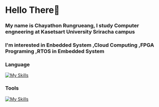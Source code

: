 # Hello There👋

### My name is Chayathon Rungrueang, I study Computer engneering at Kasetsart University Sriracha campus
### I'm interested in **Enbedded System** ,**Cloud Computing** ,**FPGA Programing** ,**RTOS in Embedded System**

### Language
[![My Skills](https://skillicons.dev/icons?i=c,cpp,java,js)](https://skillicons.dev)
### Tools
[![My Skills](https://skillicons.dev/icons?i=docker,kubernetes,postman,arduino)](https://skillicons.dev)
